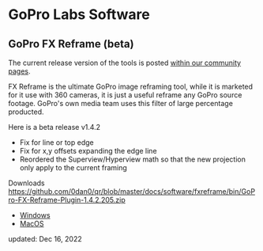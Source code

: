 # GoPro Labs Software

## GoPro FX Reframe (beta)

The current release version of the tools is posted [within our community pages](https://community.gopro.com/s/article/GoPro-FX-Reframe).

FX Reframe is the ultimate GoPro image reframing tool, while it is marketed for it use with 360 cameras, it is just a useful reframe any GoPro source footage. 
GoPro's own media team uses this filter of large percentage producted.

Here is a beta release v1.4.2  
- Fix for line or top edge
- Fix for x,y offsets expanding the edge line
- Reordered the Superview/Hyperview math so that the new projection only apply to the current framing

Downloads
https://github.com/0dan0/qr/blob/master/docs/software/fxreframe/bin/GoPro-FX-Reframe-Plugin-1.4.2.205.zip
- [Windows](fxreframe/bin/GoPro-FX-Reframe-Plugin-1.4.2.205.zip)
- [MacOS](fxreframe/bin/GoPro-FX-Reframe-Plugin-1.4.2.274.pkg)

updated: Dec 16, 2022<br>
